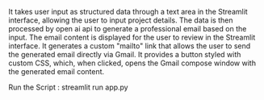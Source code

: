 It takes user input as structured data through a text area in the Streamlit interface, allowing the user to input project details.
The data is then processed by open ai api to generate a professional email based on the input.
The email content is displayed for the user to review in the Streamlit interface.
It generates a custom "mailto" link that allows the user to send the generated email directly via Gmail.
It provides a button styled with custom CSS, which, when clicked, opens the Gmail compose window with the generated email content.


 

Run the Script :  streamlit run app.py




 

